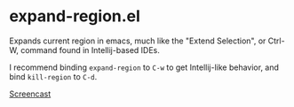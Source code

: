 # expand-region.el

Expands current region in emacs, much like the "Extend Selection", or Ctrl-W, command found in Intellij-based IDEs.

I recommend binding `expand-region` to `C-w` to get Intellij-like behavior, and bind `kill-region` to `C-d`.

[Screencast](https://asciinema.org/a/386993)